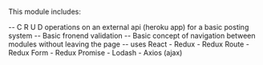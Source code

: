 This module includes:

-- C R U D operations on an external api (heroku app) for a basic posting system
-- Basic fronend validation
-- Basic concept of navigation between modules without leaving the page
-- uses React - Redux - Redux Route - Redux Form - Redux Promise - Lodash - Axios (ajax)
 